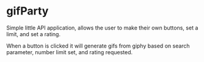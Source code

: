 # gifParty

Simple little API application, allows the user to make their own buttons, set a limit, and set a rating.

When a button is clicked it will generate gifs from giphy based on search parameter, number limit set, and rating requested.
